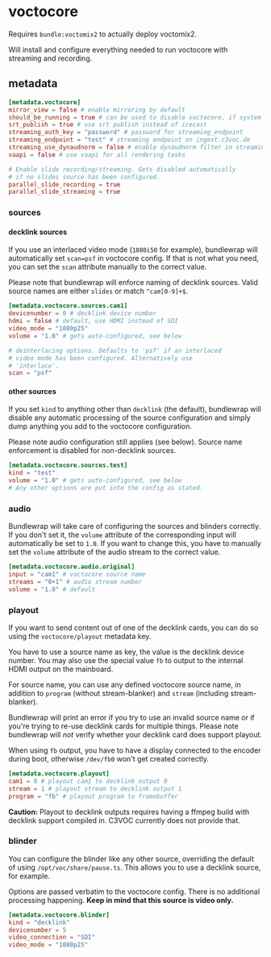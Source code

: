 # voctocore

Requires `bundle:voctomix2` to actually deploy voctomix2.

Will install and configure everything needed to run voctocore with
streaming and recording.

## metadata
```toml
[metadata.voctocore]
mirror_view = false # enable mirroring by default
should_be_running = true # can be used to disable voctocore, if system is to be used for storage only
srt_publish = true # use srt publish instead of icecast
streaming_auth_key = "password" # password for streaming_endpoint
streaming_endpoint = "test" # streaming endpoint on ingest.c3voc.de
streaming_use_dynaudnorm = false # enable dynaudnorm filter in streaming
vaapi = false # use vaapi for all rendering tasks

# Enable slide recording/streaming. Gets disabled automatically
# if no slides source has been configured.
parallel_slide_recording = true
parallel_slide_streaming = true
```

### sources
#### decklink sources
If you use an interlaced video mode (`1080i50` for example), bundlewrap
will automatically set `scan=psf` in voctocore config. If that is not
what you need, you can set the `scan` attribute manually to the correct
value.

Please note that bundlewrap will enforce naming of decklink sources.
Valid source names are either `slides` or match `^cam[0-9]+$`.

```toml
[metadata.voctocore.sources.cam1]
devicenumber = 0 # decklink device number
hdmi = false # default, use HDMI instead of SDI
video_mode = "1080p25"
volume = "1.0" # gets auto-configured, see below

# deinterlacing options. Defaults to 'psf' if an interlaced
# video mode has been configured. Alternatively use
# 'interlace'.
scan = "psf"
```

#### other sources
If you set `kind` to anything other than `decklink` (the default),
bundlewrap will disable any automatic processing of the source
configuration and simply dump anything you add to the voctocore
configuration.

Please note audio configuration still applies (see below).
Source name enforcement is disabled for non-decklink sources.

```toml
[metadata.voctocore.sources.test]
kind = "test"
volume = "1.0" # gets auto-configured, see below
# Any other options are put into the config as stated.
```

### audio
Bundlewrap will take care of configuring the sources and blinders correctly.
If you don't set it, the `volume` attribute of the corresponding input
will automatically be set to `1.0`. If you want to change this, you have
to manually set the `volume` attribute of the audio stream to the correct
value.

```toml
[metadata.voctocore.audio.original]
input = "cam1" # voctocore source name
streams = "0+1" # audio stream number
volume = "1.0" # default
```

### playout
If you want to send content out of one of the decklink cards, you can
do so using the `voctocore/playout` metadata key.

You have to use a source name as key, the value is the decklink device
number. You may also use the special value `fb` to output to the internal
HDMI output on the mainboard.

For source name, you can use any defined voctocore source name, in
addition to `program` (without stream-blanker) and `stream` (including
stream-blanker).

Bundlewrap will print an error if you try to use an invalid source name
or if you're trying to re-use decklink cards for multiple things. Please
note bundlewrap will *not* verify whether your decklink card does support
playout.

When using `fb` output, you have to have a display connected to the
encoder during boot, otherwise `/dev/fb0` won't get created correctly.

```toml
[metadata.voctocore.playout]
cam1 = 0 # playout cam1 to decklink output 0
stream = 1 # playout stream to decklink output 1
program = "fb" # playout program to framebuffer
```

**Caution:** Playout to decklink outputs requires having a ffmpeg build
with decklink support compiled in. C3VOC currently does not provide that.

### blinder
You can configure the blinder like any other source, overriding the default
of using `/opt/voc/share/pause.ts`. This allows you to use a decklink source,
for example.

Options are passed verbatim to the voctocore config. There is no additional
processing happening. **Keep in mind that this source is video only.**
```toml
[metadata.voctocore.blinder]
kind = "decklink"
devicenumber = 5
video_connection = "SDI"
video_mode = "1080p25"
```
